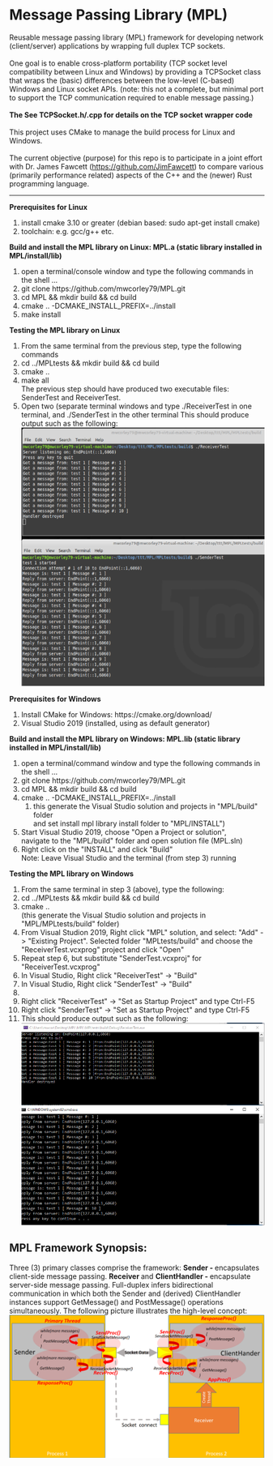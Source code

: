 # Message Passing Library (MPL) 
Reusable message passing library (MPL) framework for developing network (client/server) applications by wrapping full duplex TCP sockets.  <br> <br>
One goal is to enable cross-platform portability (TCP socket level compatibility between Linux and Windows) by providing a TCPSocket class that wraps the (basic) differences between the low-level (C-based) Windows and Linux socket APIs.  (note: this not a complete, but minimal port to support the TCP communication required to enable message passing.) <br> <br>
<b> The See TCPSocket.h/.cpp for details on the TCP socket wrapper code </b> <br><br>
This project uses CMake to manage the build process for Linux and Windows.  <br> <br>
The current objective (purpose) for this repo is to participate in a joint effort with Dr. James Fawcett (https://github.com/JimFawcett) to compare various (primarily performance related) aspects of the C++ and the (newer) Rust programming language. <hr>
<b> Prerequisites for Linux </b>
<ol>
  <li> install cmake 3.10 or greater (debian based:  sudo apt-get install cmake) </li>
  <li> toolchain: e.g. gcc/g++ etc. </li>
</ol>
<b> Build and install the MPL library on Linux: MPL.a (static library installed in MPL/install/lib) </b>
<ol> 
  <li> open a terminal/console window and type the following commands in the shell ... </li>
  <li> git clone https://github.com/mwcorley79/MPL.git </li>
  <li> cd MPL && mkdir build && cd build </li>
  <li> cmake .. -DCMAKE_INSTALL_PREFIX=../install </li>
  <li> make install </li>
</ol>
<b> Testing the MPL library on Linux </b>
<ol>
  <li>  From the same terminal from the previous step, type the following commands </li>
  <li> cd ../MPLtests && mkdir build && cd build </li>
  <li> cmake .. </li>
  <li> make all </li>
  The previous step should have produced two executable files: SenderTest and ReceiverTest. </br>
  <li> Open two (separate terminal windows and type ./ReceiverTest in one terminal, and ./SenderTest in the other terminal
       This should produce output such as the following: </li>
  <img src="./png/output.PNG"/>  
</ol> 
<b> Prerequisites for Windows </b>
  <ol>
    <li> Install CMake for Windows: https://cmake.org/download/ </li>
    <li> Visual Studio 2019 (installed, using as default generator)</li>
  </ol>
 <b> Build and install the MPL library on Windows: MPL.lib (static library installed in MPL/install/lib) </b>
  <ol> 
    <li> open a terminal/command window and type the following commands in the shell ... </li>
    <li> git clone https://github.com/mwcorley79/MPL.git </li>
    <li> cd MPL && mkdir build && cd build </li>
    <li> cmake .. -DCMAKE_INSTALL_PREFIX=../install
      <ol><li> this generate the Visual Studio solution and projects in "MPL/build" folder <br>
        and set install mpl library install folder to "MPL/INSTALL") </li></ol>
    </li>   
    <li>  Start Visual Studio 2019, choose "Open a Project or solution", <br>
          navigate to the "MPL/build" folder and open solution file (MPL.sln) 
    </li>
    <li> Right click on the "INSTALL" and click "Build" <br>
         Note: Leave Visual Studio and the terminal (from step 3) running
    </li>
  </ol>
  
  <b> Testing the MPL library on Windows </b>
  <ol> 
    <li> From the same terminal in step 3 (above), type the following: </li>
    <li> cd ../MPLtests && mkdir build && cd build </li>
    <li> cmake .. <br>
        (this generate the Visual Studio solution and projects in "MPL/MPLtests/build" folder)
    </li>
    <li>  From Visual Studion 2019, Right click "MPL" solution, and select: 
         "Add" -> "Existing Project".  Selected folder "MPLtests/build" and choose
          the "ReceiverTest.vcxprog" project and click "Open"
    </li>
    <li> Repeat step 6, but substitute "SenderTest.vcxproj" for "ReceiverTest.vcxprog" </li>
    <li> In Visual Studio, Right click "ReceiverTest" -> "Build" </li>
    <li> In Visual Studio, Right click "SenderTest" -> "Build" <li>
    <li> Right click "ReceiverTest" -> "Set as Startup Project" and type Ctrl-F5 </li>
    <li> Right click "SenderTest" -> "Set as Startup Project" and type Ctrl-F5 </li>
  <li> 
       This should produce output such as the following: </li>
       <img src="./png/winoutput.PNG"/>  
  </ol>
   
       
  <H2>MPL Framework Synopsis:</H2>
  Three (3) primary classes comprise the framework: <b> Sender - </b> encapsulates client-side message passing. <b> Receiver </b> and <b> ClientHandler - </b>         encapsulate server-side message passing. Full-duplex infers bidirectional communication in which both the Sender and (derived) ClientHandler instances support GetMessage() and PostMessage() operations simultaneously.  The following picture illustrates the high-level concept: 
  <img src="./png/concept.PNG"/>  
